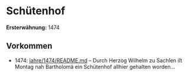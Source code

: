 # Schütenhof

**Ersterwähnung:** 1474

## Vorkommen
- 1474: [jahre/1474/README.md](../jahre/1474/README.md) – Durch Herzog Wilhelm zu Sachſen iſt Montag nah
Bartholomä ein Schütenhof allhier gehalten worden...
